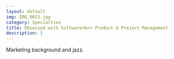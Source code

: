 ```yaml
---
layout: default
img: IMG_0023.jpg
category: Specialties
title: Obsessed with Software<br> Product & Project Management
description: |
---
```

  Marketing background and jazz.
